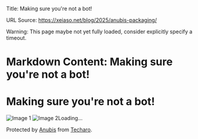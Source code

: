 Title: Making sure you're not a bot!

URL Source: https://xeiaso.net/blog/2025/anubis-packaging/

Warning: This page maybe not yet fully loaded, consider explicitly specify a timeout.

Markdown Content:
Making sure you're not a bot!
===============
  

Making sure you're not a bot!
=============================

![Image 1](https://xeiaso.net/.within.website/x/cmd/anubis/static/img/pensive.webp?cacheBuster=v1.13.0) ![Image 2](https://xeiaso.net/.within.website/x/cmd/anubis/static/img/happy.webp?cacheBuster=v1.13.0)Loading...

Protected by [Anubis](https://github.com/TecharoHQ/anubis) from [Techaro](https://techaro.lol/).
